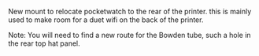 New mount to relocate pocketwatch to the rear of the printer. this is mainly used to make room for a duet wifi on the back of the printer.

Note: You will need to find a new route for the Bowden tube, such a hole in the rear top hat panel.